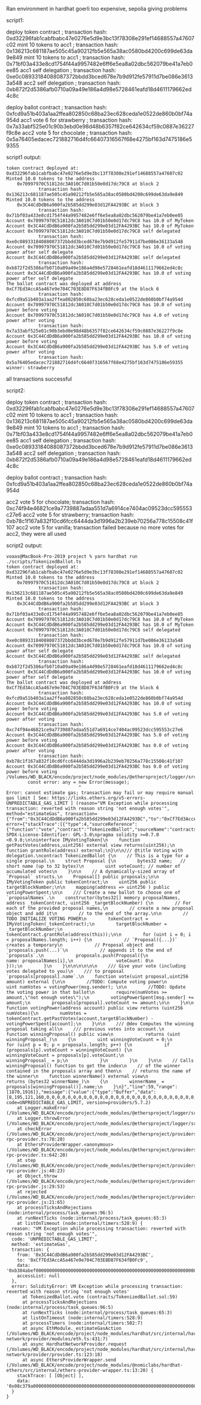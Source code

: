 Ran environment in hardhat goerli too expensive, sepolia giving problems


script1:

deploy token contract ; transaction hash: 0xd32296fab1cabfbabc47e0276e5d9e3bc13f78308e291ef14688557a47607c02
mint 10 tokens to acc1 ; transaction hash: 0x136213c681187ae505c45a90212fb5e565a38ac0580bd4200c699de63da9e849
mint 10 tokens to acc1 ; transaction hash: 0x71bf03a433e8cd1754f44a9957482e6ff6e5ea8a02dbc562079be41a7eb0ee85
acc1 self delegation ; transaction hash: 0xe0c08933184088087372bbdd3bced678e7b9d912fe57911d7be086e36133a548
acc2 self delegation ; transaction hash: 0xb872f2d5386afb0710a09a49e186a4d98e5728461eafd18d4611179662ed4c8c 

deploy ballot contract ; transaction hash: 0xfcd9a51b403a1aa2ffea802850c68ba23ec628ceda1e0522de860b0bf74a954d
acc1 vote 6 for strawberry ; transaction hash: 0x7a33abf525e01c90b3ebd0e98d48b6357f82ce642634cf59c0887e36227f9c8e 
acc2 vote 5 for chocolate ; transaction hash: 0x5a76405edacec721882716d4fc66407316567f68e4275bf163d7475186e59355 

script1 output:
```
token contract deployed at: 0xd32296fab1cabfbabc47e0276e5d9e3bc13f78308e291ef14688557a47607c02
Minted 10.0 tokens to the address
    0x70997970C51812dc3A010C7d01b50e0d17dc79C8 at block 2
            transaction hash: 0x136213c681187ae505c45a90212fb5e565a38ac0580bd4200c699de63da9e849
Minted 10.0 tokens to the address
    0x3C44CdDdB6a900fa2b585dd299e03d12FA4293BC at block 3
            transaction hash: 0x71bf03a433e8cd1754f44a9957482e6ff6e5ea8a02dbc562079be41a7eb0ee85
Account 0x70997970C51812dc3A010C7d01b50e0d17dc79C8 has 10.0 of MyToken
Account 0x3C44CdDdB6a900fa2b585dd299e03d12FA4293BC has 10.0 of MyToken
Account 0x70997970C51812dc3A010C7d01b50e0d17dc79C8 self delegated
            transaction hash: 0xe0c08933184088087372bbdd3bced678e7b9d912fe57911d7be086e36133a548
Account 0x70997970C51812dc3A010C7d01b50e0d17dc79C8 has 10.0 of voting power after self delegate
Account 0x3C44CdDdB6a900fa2b585dd299e03d12FA4293BC self delegated
            transaction hash: 0xb872f2d5386afb0710a09a49e186a4d98e5728461eafd18d4611179662ed4c8c
Account 0x3C44CdDdB6a900fa2b585dd299e03d12FA4293BC has 10.0 of voting power after self delegate
The ballot contract was deployed at address 0xCf7Ed3AccA5a467e9e704C703E8D87F634fB0Fc9 at the block 6
            transaction hash: 0xfcd9a51b403a1aa2ffea802850c68ba23ec628ceda1e0522de860b0bf74a954d
Account 0x70997970C51812dc3A010C7d01b50e0d17dc79C8 has 10.0 of voting power before voting
Account 0x70997970C51812dc3A010C7d01b50e0d17dc79C8 has 4.0 of voting power after voting 
            transaction hash: 0x7a33abf525e01c90b3ebd0e98d48b6357f82ce642634cf59c0887e36227f9c8e
Account 0x3C44CdDdB6a900fa2b585dd299e03d12FA4293BC has 10.0 of voting power before voting
Account 0x3C44CdDdB6a900fa2b585dd299e03d12FA4293BC has 5.0 of voting power after voting 
            transaction hash: 0x5a76405edacec721882716d4fc66407316567f68e4275bf163d7475186e59355
winner: strawberry
```
all transactions successful

script2: 


deploy token contract ; transaction hash: 0xd32296fab1cabfbabc47e0276e5d9e3bc13f78308e291ef14688557a47607c02
mint 10 tokens to acc1 ; transaction hash: 0x136213c681187ae505c45a90212fb5e565a38ac0580bd4200c699de63da9e849
mint 10 tokens to acc1 ; transaction hash: 0x71bf03a433e8cd1754f44a9957482e6ff6e5ea8a02dbc562079be41a7eb0ee85
acc1 self delegation ; transaction hash: 0xe0c08933184088087372bbdd3bced678e7b9d912fe57911d7be086e36133a548
acc2 self delegation ; transaction hash: 0xb872f2d5386afb0710a09a49e186a4d98e5728461eafd18d4611179662ed4c8c 

deploy ballot contract ; transaction hash: 0xfcd9a51b403a1aa2ffea802850c68ba23ec628ceda1e0522de860b0bf74a954d

acc2 vote 5 for chocolate; transaction hash: 0xc74f94e46821ce9a7739887adaa551d7a6914ce7404ac09523dcc595553c27e6
acc2 vote 5 for strawberry; transaction hash: 0xb78c1f167a832f10cd6fcc6444da3d1996a2b239eb70256a778c15508c41f107
acc2 vote 5 for vanilla; transaction failed because no more votes for acc2, they were all used


script2 output:
```
voaas@MacBook-Pro-2019 project % yarn hardhat run ./scripts/TokenizedBallot.ts
token contract deployed at: 0xd32296fab1cabfbabc47e0276e5d9e3bc13f78308e291ef14688557a47607c02
Minted 10.0 tokens to the address
    0x70997970C51812dc3A010C7d01b50e0d17dc79C8 at block 2
            transaction hash: 0x136213c681187ae505c45a90212fb5e565a38ac0580bd4200c699de63da9e849
Minted 10.0 tokens to the address
    0x3C44CdDdB6a900fa2b585dd299e03d12FA4293BC at block 3
            transaction hash: 0x71bf03a433e8cd1754f44a9957482e6ff6e5ea8a02dbc562079be41a7eb0ee85
Account 0x70997970C51812dc3A010C7d01b50e0d17dc79C8 has 10.0 of MyToken
Account 0x3C44CdDdB6a900fa2b585dd299e03d12FA4293BC has 10.0 of MyToken
Account 0x70997970C51812dc3A010C7d01b50e0d17dc79C8 self delegated
            transaction hash: 0xe0c08933184088087372bbdd3bced678e7b9d912fe57911d7be086e36133a548
Account 0x70997970C51812dc3A010C7d01b50e0d17dc79C8 has 10.0 of voting power after self delegate
Account 0x3C44CdDdB6a900fa2b585dd299e03d12FA4293BC self delegated
            transaction hash: 0xb872f2d5386afb0710a09a49e186a4d98e5728461eafd18d4611179662ed4c8c
Account 0x3C44CdDdB6a900fa2b585dd299e03d12FA4293BC has 10.0 of voting power after self delegate
The ballot contract was deployed at address 0xCf7Ed3AccA5a467e9e704C703E8D87F634fB0Fc9 at the block 6
            transaction hash: 0xfcd9a51b403a1aa2ffea802850c68ba23ec628ceda1e0522de860b0bf74a954d
Account 0x3C44CdDdB6a900fa2b585dd299e03d12FA4293BC has 10.0 of voting power before voting
Account 0x3C44CdDdB6a900fa2b585dd299e03d12FA4293BC has 5.0 of voting power after voting 
            transaction hash: 0xc74f94e46821ce9a7739887adaa551d7a6914ce7404ac09523dcc595553c27e6
Account 0x3C44CdDdB6a900fa2b585dd299e03d12FA4293BC has 5.0 of voting power before voting
Account 0x3C44CdDdB6a900fa2b585dd299e03d12FA4293BC has 0.0 of voting power after voting 
            transaction hash: 0xb78c1f167a832f10cd6fcc6444da3d1996a2b239eb70256a778c15508c41f107
Account 0x3C44CdDdB6a900fa2b585dd299e03d12FA4293BC has 0.0 of voting power before voting
/Volumes/WD_BLACK/encode/project/node_modules/@ethersproject/logger/src.ts/index.ts:269
        const error: any = new Error(message);
                           ^
Error: cannot estimate gas; transaction may fail or may require manual gas limit [ See: https://links.ethers.org/v5-errors-UNPREDICTABLE_GAS_LIMIT ] (reason="VM Exception while processing transaction: reverted with reason string 'not enough votes'", method="estimateGas", transaction={"from":"0x3C44CdDdB6a900fa2b585dd299e03d12FA4293BC","to":"0xCf7Ed3AccA5a467e9e704C703E8D87F634fB0Fc9","data":"0xb384abef00000000000000000000000000000000000000000000000000000000000000020000000000000000000000000000000000000000000000004563918244f40000","accessList":null}, error={"stackTrace":[{"type":4,"sourceReference":{"function":"vote","contract":"TokenizedBallot","sourceName":"contracts/TokenizedBallot.sol","sourceContent":"// SPDX-License-Identifier: GPL-3.0\npragma solidity >=0.7.0 <0.9.0;\n\ninterface IMyVotingToken{\n    function getPastVotes(address,uint256) external view returns(uint256);\n    function grantRole(address) external;\n}\n\n/// @title Voting with delegation.\ncontract TokenizedBallot {\n    // This is a type for a single proposal.\n    struct Proposal {\n        bytes32 name;   // short name (up to 32 bytes)\n        uint voteCount; // number of accumulated votes\n    }\n\n    // A dynamically-sized array of `Proposal` structs.\n    Proposal[] public proposals;\n\n    IMyVotingToken public tokenContract;\n    uint256 public targetBlockNumber;\n\n    mapping(address => uint256 ) public votingPowerSpent;\n\n    /// Create a new ballot to choose one of `proposalNames`.\n    constructor(bytes32[] memory proposalNames, address _tokenContract, uint256 _targetBlockNumber) {\n        // For each of the provided proposal names,\n        // create a new proposal object and add it\n        // to the end of the array.\n\n        // TODO INITIALIZE VOTING POWER\n        tokenContract = IMyVotingToken(_tokenContract);\n        targetBlockNumber = _targetBlockNumber;\n        tokenContract.grantRole(address(this));\n\n        for (uint i = 0; i < proposalNames.length; i++) {\n            // `Proposal({...})` creates a temporary\n            // Proposal object and `proposals.push(...)`\n            // appends it to the end of `proposals`.\n            proposals.push(Proposal({\n                name: proposalNames[i],\n                voteCount: 0\n            }));\n        }\n    }\n\n\n\n\n\n    /// Give your vote (including votes delegated to you)\n    /// to proposal `proposals[proposal].name`.\n    function vote(uint proposal,uint256 amount) external {\n\n        //TODO: Compute voting power\n        uint numVotes = votingPower(msg.sender); \n\n        //TODO: Update the voting power in that ballot\n        require(numVotes >= amount,\"not enough votes\");\n        votingPowerSpent[msg.sender] += amount;\n        proposals[proposal].voteCount += amount;\n\n    }\n\n    function votingPower(address account) public view returns (uint256 numVotes){\n        numVotes = tokenContract.getPastVotes(account,targetBlockNumber) - votingPowerSpent[account];\n    }\n\n    /// @dev Computes the winning proposal taking all\n    /// previous votes into account.\n    function winningProposal() public view\n            returns (uint winningProposal_)\n    {\n        uint winningVoteCount = 0;\n        for (uint p = 0; p < proposals.length; p++) {\n            if (proposals[p].voteCount > winningVoteCount) {\n                winningVoteCount = proposals[p].voteCount;\n                winningProposal_ = p;\n            }\n        }\n    }\n\n    // Calls winningProposal() function to get the index\n    // of the winner contained in the proposals array and then\n    // returns the name of the winner\n    function winnerName() external view\n            returns (bytes32 winnerName_)\n    {\n        winnerName_ = proposals[winningProposal()].name;\n    }\n}","line":59,"range":[1870,1916]},"message":{"value":{"type":"Buffer","data":[8,195,121,160,0,0,0,0,0,0,0,0,0,0,0,0,0,0,0,0,0,0,0,0,0,0,0,0,0,0,0,0,0,0,0,32,0,0,0,0,0,0,0,0,0,0,0,0,0,0,0,0,0,0,0,0,0,0,0,0,0,0,0,0,0,0,0,16,110,111,116,32,101,110,111,117,103,104,32,118,111,116,101,115,0,0,0,0,0,0,0,0,0,0,0,0,0,0,0,0]},"_selector":"08c379a0"},"isInvalidOpcodeError":false}],"data":"0x08c379a0000000000000000000000000000000000000000000000000000000000000002000000000000000000000000000000000000000000000000000000000000000106e6f7420656e6f75676820766f74657300000000000000000000000000000000"}, code=UNPREDICTABLE_GAS_LIMIT, version=providers/5.7.2)
    at Logger.makeError (/Volumes/WD_BLACK/encode/project/node_modules/@ethersproject/logger/src.ts/index.ts:269:28)
    at Logger.throwError (/Volumes/WD_BLACK/encode/project/node_modules/@ethersproject/logger/src.ts/index.ts:281:20)
    at checkError (/Volumes/WD_BLACK/encode/project/node_modules/@ethersproject/providers/src.ts/json-rpc-provider.ts:78:20)
    at EthersProviderWrapper.<anonymous> (/Volumes/WD_BLACK/encode/project/node_modules/@ethersproject/providers/src.ts/json-rpc-provider.ts:642:20)
    at step (/Volumes/WD_BLACK/encode/project/node_modules/@ethersproject/providers/lib/json-rpc-provider.js:48:23)
    at Object.throw (/Volumes/WD_BLACK/encode/project/node_modules/@ethersproject/providers/lib/json-rpc-provider.js:29:53)
    at rejected (/Volumes/WD_BLACK/encode/project/node_modules/@ethersproject/providers/lib/json-rpc-provider.js:21:65)
    at processTicksAndRejections (node:internal/process/task_queues:96:5)
    at runNextTicks (node:internal/process/task_queues:65:3)
    at listOnTimeout (node:internal/timers:528:9) {
  reason: "VM Exception while processing transaction: reverted with reason string 'not enough votes'",
  code: 'UNPREDICTABLE_GAS_LIMIT',
  method: 'estimateGas',
  transaction: {
    from: '0x3C44CdDdB6a900fa2b585dd299e03d12FA4293BC',
    to: '0xCf7Ed3AccA5a467e9e704C703E8D87F634fB0Fc9',
    data: '0xb384abef00000000000000000000000000000000000000000000000000000000000000020000000000000000000000000000000000000000000000004563918244f40000',
    accessList: null
  },
  error: SolidityError: VM Exception while processing transaction: reverted with reason string 'not enough votes'
      at TokenizedBallot.vote (contracts/TokenizedBallot.sol:59)
      at processTicksAndRejections (node:internal/process/task_queues:96:5)
      at runNextTicks (node:internal/process/task_queues:65:3)
      at listOnTimeout (node:internal/timers:528:9)
      at processTimers (node:internal/timers:502:7)
      at async EthModule._estimateGasAction (/Volumes/WD_BLACK/encode/project/node_modules/hardhat/src/internal/hardhat-network/provider/modules/eth.ts:431:7)
      at async HardhatNetworkProvider.request (/Volumes/WD_BLACK/encode/project/node_modules/hardhat/src/internal/hardhat-network/provider/provider.ts:123:18)
      at async EthersProviderWrapper.send (/Volumes/WD_BLACK/encode/project/node_modules/@nomiclabs/hardhat-ethers/src/internal/ethers-provider-wrapper.ts:13:20) {
    stackTrace: [ [Object] ],
    data: '0x08c379a0000000000000000000000000000000000000000000000000000000000000002000000000000000000000000000000000000000000000000000000000000000106e6f7420656e6f75676820766f74657300000000000000000000000000000000'
  }
}
```

